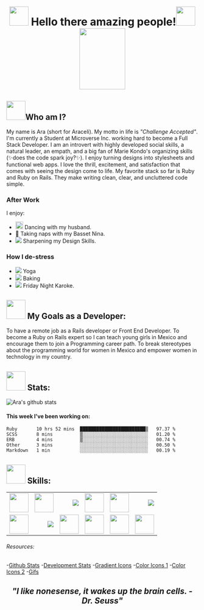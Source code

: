 <!--
**aracelicaes/aracelicaes** is a ✨ _special_ ✨ repository because its `README.md` (this file) appears on your GitHub profile.
-->
# <div align="center"><img src="https://media.giphy.com/media/fo2dhRTmaULbStoFkX/giphy.gif" width="50" height="50" /> Hello there amazing people!<img src="https://media.giphy.com/media/fo2dhRTmaULbStoFkX/giphy.gif" width="50" height="50" /> <img src="https://media.giphy.com/media/f3oXKfLFPCQxdLECS8/giphy.gif" width="120" height="160" /> </div>

## <img src="https://img.icons8.com/nolan/64/github.png" width="50" height="50" />Who am I?

My name is Ara (short for Araceli). My motto in life is *"Challenge Accepted"*. I'm currently a Student at Microverse Inc. working hard to become a Full Stack Developer. I am an introvert with highly developed social skills, a natural leader, an empath, and a big fan of Marie Kondo's organizing skills (✨does the code spark joy?✨).
I enjoy turning designs into stylesheets and functional web apps. I love the thrill, excitement, and satisfaction that comes with seeing the design come to life. My favorite stack so far is Ruby and Ruby on Rails. They make writing clean, clear, and uncluttered code simple.

### After Work
I enjoy:
- <img src="https://img.icons8.com/plasticine/100/000000/ballet-dancer-female.png" width="20" height="20" /> Dancing with my husband.
- 🐶 Taking naps with my Basset Nina.
- <img src="https://img.icons8.com/plasticine/20/000000/design--v1.png"/> Sharpening my Design Skills.

### How I de-stress
- <img src="https://img.icons8.com/emoji/20/000000/folded-hands-medium-light-skin-tone.png"/> Yoga
- <img src="https://img.icons8.com/dusk/20/000000/cake.png"/> Baking
- <img src="https://img.icons8.com/dusk/20/000000/micro.png"/> Friday Night Karoke.

## <img src="https://img.icons8.com/nolan/64/multi-edit.png" width="50" height="50" /> My Goals as a Developer:
To have a remote job as a Rails developer or Front End Developer.
To become a Ruby on Rails expert so I can teach young girls in Mexico and encourage them to join a Programming career path. To break stereotypes about the programming world for women in Mexico and empower women in technology in my country.

## <img src="https://img.icons8.com/nolan/64/working-with-a-laptop.png" width="50" height="50" /> Stats:

![Ara's github stats](https://github-readme-stats.vercel.app/api/?username=aracelicaes&show_icons=true&hide_border=true&theme=buefy)

#### This week I've been working on:
<!--START_SECTION:waka-->
```text
Ruby       10 hrs 52 mins  ████████████████████████▒   97.37 % 
SCSS       8 mins          ▒░░░░░░░░░░░░░░░░░░░░░░░░   01.20 % 
ERB        4 mins          ▒░░░░░░░░░░░░░░░░░░░░░░░░   00.74 % 
Other      3 mins          ░░░░░░░░░░░░░░░░░░░░░░░░░   00.50 % 
Markdown   1 min           ░░░░░░░░░░░░░░░░░░░░░░░░░   00.19 % 
```
<!--END_SECTION:waka-->

## <img src="https://img.icons8.com/nolan/64/diploma.png" width="50" height="50" /> Skills:
<table>
  <tr>
    <td align="right"><img src="https://img.icons8.com/nolan/64/html-5.png" width="50" height="50" /></td>
    <td align="right"><img src="https://img.icons8.com/nolan/64/css-filetype.png" width="50" height="50" /></td>
    <td align="right"><img src="https://img.icons8.com/nolan/50/ruby-programming-language.png"/></td>
    <td align="right"><img src="https://img.icons8.com/nolan/64/javascript.png" width="50" height="50" /></td>
    <td align="right"><img src="https://img.icons8.com/nolan/64/react-native.png" width="50" height="50" /></td>    
    <td align="right"><img src="https://img.icons8.com/nolan/50/sql.png"/></td> 
  </tr>
  <tr>
    <td align="right"><img src="https://img.icons8.com/nolan/64/heroku.png" width="50" height="50" /></td>   
    <td align="right"><img src="https://img.icons8.com/nolan/50/linux--v2.png"/></td>
    <td align="right"><img src="https://img.icons8.com/nolan/64/visual-studio-code-2019.png" width="50" height="50" /></td>
    <td align="right"><img src="https://img.icons8.com/nolan/64/adobe-illustrator.png" width="50" height="50" /></td>
    <td align="right"><img src="https://img.icons8.com/nolan/64/adobe-indesign.png" width="50" height="50" /></td>
    <td align="right"><img src="https://img.icons8.com/nolan/64/adobe-photoshop.png" width="50" height="50" /></td>
  </tr>
</table>

###### Resources:
-[Github Stats](https://github.com/anuraghazra/github-readme-stats)
-[Development Stats](https://github.com/marketplace/actions/profile-readme-development-stats)
-[Gradient Icons](https://icons8.com/icons/nolan)
-[Color Icons 1](https://icons8.com/icon/set/nature/color)
-[Color Icons 2](https://getemoji.com/)
-[Gifs](https://giphy.com/)

## <div align="center">*"I like nonesense, it wakes up the brain cells. - Dr. Seuss"*</div>
